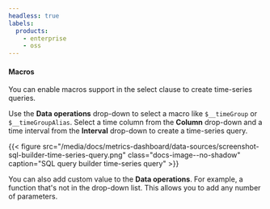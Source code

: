 ```yaml
---
headless: true
labels:
  products:
    - enterprise
    - oss
---
```


#### Macros

You can enable macros support in the select clause to create time-series queries.

Use the **Data operations** drop-down to select a macro like `$__timeGroup` or `$__timeGroupAlias`.
Select a time column from the **Column** drop-down and a time interval from the **Interval** drop-down to create a time-series query.

{{< figure src="/media/docs/metrics-dashboard/data-sources/screenshot-sql-builder-time-series-query.png" class="docs-image--no-shadow" caption="SQL query builder time-series query" >}}

You can also add custom value to the **Data operations**.
For example, a function that's not in the drop-down list.
This allows you to add any number of parameters.
